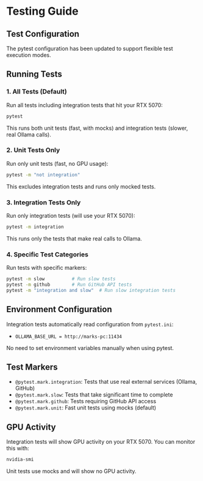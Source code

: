 # Testing Guide

## Test Configuration

The pytest configuration has been updated to support flexible test execution modes.

## Running Tests

### 1. All Tests (Default)
Run all tests including integration tests that hit your RTX 5070:
```bash
pytest
```
This runs both unit tests (fast, with mocks) and integration tests (slower, real Ollama calls).

### 2. Unit Tests Only
Run only unit tests (fast, no GPU usage):
```bash
pytest -m "not integration"
```
This excludes integration tests and runs only mocked tests.

### 3. Integration Tests Only
Run only integration tests (will use your RTX 5070):
```bash
pytest -m integration
```
This runs only the tests that make real calls to Ollama.

### 4. Specific Test Categories
Run tests with specific markers:
```bash
pytest -m slow          # Run slow tests
pytest -m github        # Run GitHub API tests
pytest -m "integration and slow"  # Run slow integration tests
```

## Environment Configuration

Integration tests automatically read configuration from `pytest.ini`:
- `OLLAMA_BASE_URL = http://marks-pc:11434`

No need to set environment variables manually when using pytest.

## Test Markers

- `@pytest.mark.integration`: Tests that use real external services (Ollama, GitHub)
- `@pytest.mark.slow`: Tests that take significant time to complete
- `@pytest.mark.github`: Tests requiring GitHub API access
- `@pytest.mark.unit`: Fast unit tests using mocks (default)

## GPU Activity

Integration tests will show GPU activity on your RTX 5070. You can monitor this with:
```bash
nvidia-smi
```

Unit tests use mocks and will show no GPU activity.